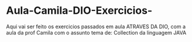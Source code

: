 # Aula-Camila-DIO-Exercicios-
Aqui vai ser feito os exercicios passados em aula ATRAVES DA DIO, com a aula da prof Camila com o assunto tema de: Collection da linguagem JAVA
